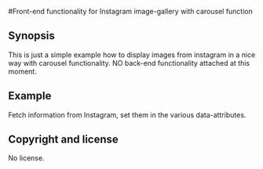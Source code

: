 #Front-end functionality for Instagram image-gallery with carousel function

## Synopsis
This is just a simple example how to display images from instagram in a nice way with carousel functionality. NO back-end functionality attached at this moment.

## Example 
Fetch information from Instagram, set them in the various data-attributes.


## Copyright and license
No license.